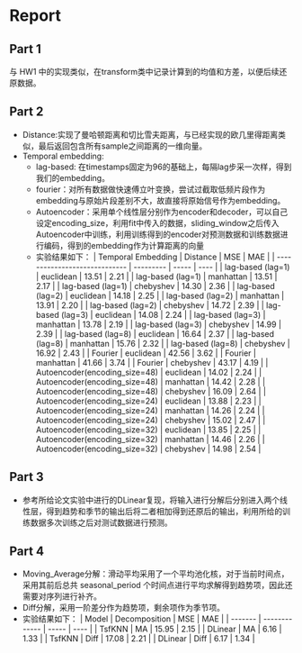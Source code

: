 # Report
## Part 1
与 HW1 中的实现类似，在transform类中记录计算到的均值和方差，以便后续还原数据。
## Part 2
- Distance:实现了曼哈顿距离和切比雪夫距离，与已经实现的欧几里得距离类似，最后返回包含所有sample之间距离的一维向量。
- Temporal embedding:
  - lag-based: 在timestamps固定为96的基础上，每隔lag步采一次样，得到我们的embedding。
  - fourier：对所有数据做快速傅立叶变换，尝试过截取低频片段作为embedding与原始片段差别不大，故直接将原始信号作为embedding。
  - Autoencoder：采用单个线性层分别作为encoder和decoder，可以自己设定encoding_size，利用fit中传入的数据，sliding_window之后传入Autoencoder中训练，利用训练得到的encoder对预测数据和训练数据进行编码，得到的embedding作为计算距离的向量
  - 实验结果如下：
    | Temporal Embedding            | Distance  | MSE   | MAE  |
    | ----------------------------- | --------- | ----- | ---- |
    | lag-based (lag=1)             | euclidean | 13.51 | 2.21 |
    | lag-based (lag=1)             | manhattan | 13.51 | 2.17 |
    | lag-based (lag=1)             | chebyshev | 14.30 | 2.36 |
    | lag-based (lag=2)             | euclidean | 14.18 | 2.25 |
    | lag-based (lag=2)             | manhattan | 13.91 | 2.20 |
    | lag-based (lag=2)             | chebyshev | 14.72 | 2.39 |
    | lag-based (lag=3)             | euclidean | 14.08 | 2.24 |
    | lag-based (lag=3)             | manhattan | 13.78 | 2.19 |
    | lag-based (lag=3)             | chebyshev | 14.99 | 2.39 |
    | lag-based (lag=8)             | euclidean | 16.64 | 2.37 |
    | lag-based (lag=8)             | manhattan | 15.76 | 2.32 |
    | lag-based (lag=8)             | chebyshev | 16.92 | 2.43 |
    | Fourier                       | euclidean | 42.56 | 3.62 |
    | Fourier                       | manhattan | 41.66 | 3.74 |
    | Fourier                       | chebyshev | 43.17 | 4.19 |
    | Autoencoder(encoding_size=48) | euclidean | 14.02 | 2.24 |
    | Autoencoder(encoding_size=48) | manhattan | 14.42 | 2.28 |
    | Autoencoder(encoding_size=48) | chebyshev | 16.09 | 2.64 |
    | Autoencoder(encoding_size=24) | euclidean | 13.88 | 2.23 |
    | Autoencoder(encoding_size=24) | manhattan | 14.26 | 2.24 |
    | Autoencoder(encoding_size=24) | chebyshev | 15.02 | 2.47 |
    | Autoencoder(encoding_size=32) | euclidean | 13.85 | 2.25 |
    | Autoencoder(encoding_size=32) | manhattan | 14.46 | 2.26 |
    | Autoencoder(encoding_size=32) | chebyshev | 14.98 | 2.54 |

## Part 3
- 参考所给论文实验中进行的DLinear复现，将输入进行分解后分别进入两个线性层，得到趋势和季节的输出后将二者相加得到还原后的输出，利用所给的训练数据多次训练之后对测试数据进行预测。

## Part 4
- Moving_Average分解：滑动平均采用了一个平均池化核，对于当前时间点，采用其前后总共 seasonal_period 个时间点进行平均求解得到趋势项，因此还需要对序列进行补齐。
- Diff分解，采用一阶差分作为趋势项，剩余项作为季节项。
- 实验结果如下：
    | Model   | Decomposition | MSE   | MAE  |
    | ------- | ------------- | ----- | ---- |
    | TsfKNN  | MA            | 15.95 | 2.15 |
    | DLinear | MA            | 6.16  | 1.33 |
    | TsfKNN  | Diff          | 17.08 | 2.21 |
    | DLinear | Diff          | 6.17  | 1.34 |